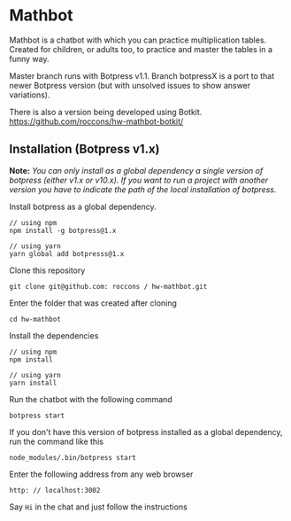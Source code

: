 # Mathbot

Mathbot is a chatbot with which you can practice multiplication tables. Created for children, or adults too, to practice and master the tables
in a funny way.

Master branch runs with Botpress v1.1. Branch botpressX is a port to that newer Botpress version (but with unsolved issues to show answer variations).

There is also a version being developed using Botkit. https://github.com/roccons/hw-mathbot-botkit/

## Installation (Botpress v1.x)

__Note:__ *You can only install as a global dependency a single version of botpress (either v1.x or v10.x). If you want to run a project with another version you have to indicate the path of the local installation of botpress.*

Install botpress as a global dependency.

```
// using npm
npm install -g botpress@1.x

// using yarn
yarn global add botpresss@1.x
```

Clone this repository

`git clone git@github.com: roccons / hw-mathbot.git`

Enter the folder that was created after cloning

`cd hw-mathbot`

Install the dependencies

```
// using npm
npm install

// using yarn
yarn install
```

Run the chatbot with the following command

`botpress start`

If you don't have this version of botpress installed as a global dependency, run the command like this

`node_modules/.bin/botpress start`

Enter the following address from any web browser

`http: // localhost:3002`

Say `Hi` in the chat and just follow the instructions